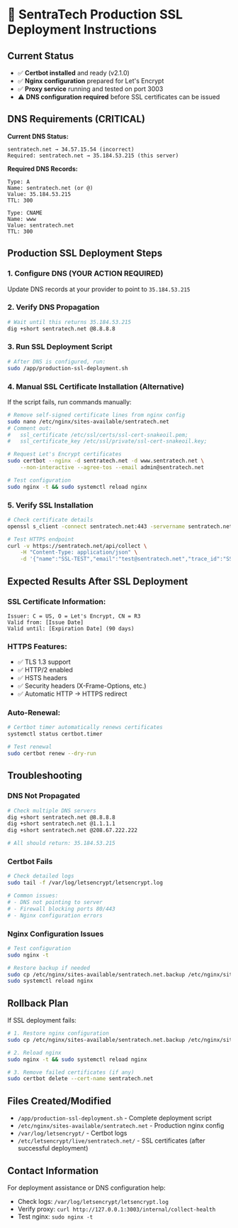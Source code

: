 # 🚀 SentraTech Production SSL Deployment Instructions

## Current Status
- ✅ **Certbot installed** and ready (v2.1.0)
- ✅ **Nginx configuration** prepared for Let's Encrypt
- ✅ **Proxy service** running and tested on port 3003
- ⚠️ **DNS configuration required** before SSL certificates can be issued

## DNS Requirements (CRITICAL)

**Current DNS Status:**
```
sentratech.net → 34.57.15.54 (incorrect)
Required: sentratech.net → 35.184.53.215 (this server)
```

**Required DNS Records:**
```
Type: A
Name: sentratech.net (or @)
Value: 35.184.53.215
TTL: 300

Type: CNAME  
Name: www
Value: sentratech.net
TTL: 300
```

## Production SSL Deployment Steps

### 1. Configure DNS (YOUR ACTION REQUIRED)
Update DNS records at your provider to point to `35.184.53.215`

### 2. Verify DNS Propagation
```bash
# Wait until this returns 35.184.53.215
dig +short sentratech.net @8.8.8.8
```

### 3. Run SSL Deployment Script
```bash
# After DNS is configured, run:
sudo /app/production-ssl-deployment.sh
```

### 4. Manual SSL Certificate Installation (Alternative)
If the script fails, run commands manually:

```bash
# Remove self-signed certificate lines from nginx config
sudo nano /etc/nginx/sites-available/sentratech.net
# Comment out:
#   ssl_certificate /etc/ssl/certs/ssl-cert-snakeoil.pem;
#   ssl_certificate_key /etc/ssl/private/ssl-cert-snakeoil.key;

# Request Let's Encrypt certificates
sudo certbot --nginx -d sentratech.net -d www.sentratech.net \
    --non-interactive --agree-tos --email admin@sentratech.net

# Test configuration
sudo nginx -t && sudo systemctl reload nginx
```

### 5. Verify SSL Installation
```bash
# Check certificate details
openssl s_client -connect sentratech.net:443 -servername sentratech.net </dev/null | openssl x509 -noout -issuer -dates

# Test HTTPS endpoint
curl -v https://sentratech.net/api/collect \
    -H "Content-Type: application/json" \
    -d '{"name":"SSL-TEST","email":"test@sentratech.net","trace_id":"SSL-'$(date +%s)'"}'
```

## Expected Results After SSL Deployment

### SSL Certificate Information:
```
Issuer: C = US, O = Let's Encrypt, CN = R3
Valid from: [Issue Date]
Valid until: [Expiration Date] (90 days)
```

### HTTPS Features:
- ✅ TLS 1.3 support
- ✅ HTTP/2 enabled
- ✅ HSTS headers
- ✅ Security headers (X-Frame-Options, etc.)
- ✅ Automatic HTTP → HTTPS redirect

### Auto-Renewal:
```bash
# Certbot timer automatically renews certificates
systemctl status certbot.timer

# Test renewal
sudo certbot renew --dry-run
```

## Troubleshooting

### DNS Not Propagated
```bash
# Check multiple DNS servers
dig +short sentratech.net @8.8.8.8
dig +short sentratech.net @1.1.1.1
dig +short sentratech.net @208.67.222.222

# All should return: 35.184.53.215
```

### Certbot Fails
```bash
# Check detailed logs
sudo tail -f /var/log/letsencrypt/letsencrypt.log

# Common issues:
# - DNS not pointing to server
# - Firewall blocking ports 80/443
# - Nginx configuration errors
```

### Nginx Configuration Issues
```bash
# Test configuration
sudo nginx -t

# Restore backup if needed
sudo cp /etc/nginx/sites-available/sentratech.net.backup /etc/nginx/sites-available/sentratech.net
sudo systemctl reload nginx
```

## Rollback Plan

If SSL deployment fails:
```bash
# 1. Restore nginx configuration
sudo cp /etc/nginx/sites-available/sentratech.net.backup /etc/nginx/sites-available/sentratech.net

# 2. Reload nginx
sudo nginx -t && sudo systemctl reload nginx

# 3. Remove failed certificates (if any)
sudo certbot delete --cert-name sentratech.net
```

## Files Created/Modified

- `/app/production-ssl-deployment.sh` - Complete deployment script
- `/etc/nginx/sites-available/sentratech.net` - Production nginx config
- `/var/log/letsencrypt/` - Certbot logs
- `/etc/letsencrypt/live/sentratech.net/` - SSL certificates (after successful deployment)

## Contact Information

For deployment assistance or DNS configuration help:
- Check logs: `/var/log/letsencrypt/letsencrypt.log`
- Verify proxy: `curl http://127.0.0.1:3003/internal/collect-health`
- Test nginx: `sudo nginx -t`